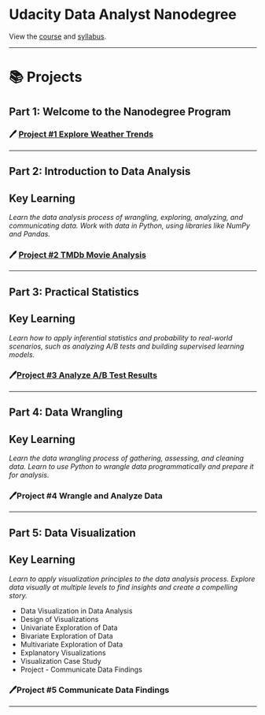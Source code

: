 

#  Udacity Data Analyst Nanodegree 

View the [course](https://www.udacity.com/course/data-analyst-nanodegree--nd002) and [syllabus](https://d20vrrgs8k4bvw.cloudfront.net/documents/en-US/nd002-syllabus_2018-June_v9.pdf).

***

# 📚 Projects


## Part 1: Welcome to the Nanodegree Program


### 🖊️ [Project #1 Explore Weather Trends](https://github.com/HockChong/Udacity-Data-Analyst-NanoDegree/tree/main/Project%20%231%20Explore%20Weather%20Trends)


***

## Part 2: Introduction to Data Analysis
## Key Learning ##
_Learn the data analysis process of wrangling, exploring, analyzing, and communicating data. Work with data in
Python, using libraries like NumPy and Pandas._

### 🖊️ [Project #2 TMDb Movie Analysis](https://github.com/HockChong/Udacity-Data-Analyst-NanoDegree/tree/main/Project%20%232%20TMDb%20Movie%20Analysis)


***

## Part 3: Practical Statistics
## Key Learning ##
_Learn how to apply inferential statistics and probability to real-world scenarios, such as analyzing A/B tests
and building supervised learning models._

### 🖊️[Project #3 Analyze A/B Test Results](https://github.com/HockChong/Udacity-Data-Analyst-NanoDegree/tree/main/Project%20%233%20Analyze%20AB%20Test%20Results)

***

## Part 4: Data Wrangling
## Key Learning ##
_Learn the data wrangling process of gathering, assessing, and cleaning data. Learn to use Python to
wrangle data programmatically and prepare it for analysis._


### 🖊️Project #4 Wrangle and Analyze Data

***

## Part 5: Data Visualization
## Key Learning ##
_Learn to apply visualization principles to the data analysis process. Explore data visually at multiple levels to
find insights and create a compelling story._

- Data Visualization in Data Analysis
- Design of Visualizations
- Univariate Exploration of Data
- Bivariate Exploration of Data
- Multivariate Exploration of Data
- Explanatory Visualizations
- Visualization Case Study
- Project - Communicate Data Findings

### 🖊️Project #5 Communicate Data Findings

***
